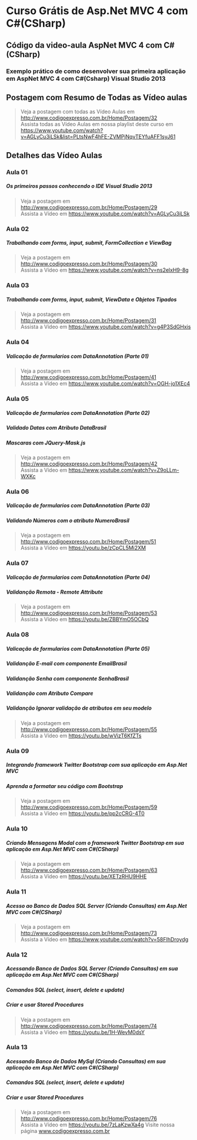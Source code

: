 ﻿# Curso Grátis de Asp.Net MVC 4 com C#(CSharp)
 
## Código da video-aula AspNet MVC 4 com C#(CSharp)

### Exemplo prático de como desenvolver sua primeira aplicação em AspNet MVC 4 com C#(Csharp) Visual Studio 2013


## Postagem com Resumo de Todas as Vídeo aulas
>Veja a postagem com todas as Vídeo Aulas em http://www.codigoexpresso.com.br/Home/Postagem/32         
>Assista todas as Vídeo Aulas em nossa playlist deste curso em         
>https://www.youtube.com/watch?v=AGLyCu3iLSk&list=PLtsNwF4hFE-ZVMPjNqvTEYfuAFF1syJ61        


## Detalhes das Vídeo Aulas

### Aula 01  
##### Os primeiros passos conhecendo o IDE Visual Studio 2013        
>Veja a postagem em http://www.codigoexpresso.com.br/Home/Postagem/29      
>Assista a Vídeo em https://www.youtube.com/watch?v=AGLyCu3iLSk      

### Aula 02     
##### Trabalhando com forms, input, submit, FormCollection e ViewBag      
>Veja a postagem em http://www.codigoexpresso.com.br/Home/Postagem/30      
>Assista a Vídeo em https://www.youtube.com/watch?v=ns2elxH9-8g        

### Aula 03     
##### Trabalhando com forms, input, submit, ViewData e Objetos Tipados      
>Veja a postagem em http://www.codigoexpresso.com.br/Home/Postagem/31      
>Assista a Vídeo em https://www.youtube.com/watch?v=g4P3SdGHxis   

### Aula 04      
##### Valicação de formularios com DataAnnotation (Parte 01)      
>Veja a postagem em http://www.codigoexpresso.com.br/Home/Postagem/41      
>Assista a Vídeo em https://www.youtube.com/watch?v=OGH-jo1XEc4 

### Aula 05     
##### Valicação de formularios com DataAnnotation (Parte 02)     
##### Validado Datas com Atributo DataBrasil    
##### Mascaras com JQuery-Mask.js     
>Veja a postagem em http://www.codigoexpresso.com.br/Home/Postagem/42      
>Assista a Vídeo em https://www.youtube.com/watch?v=Z9oLLm-WXKc    

### Aula 06     
##### Valicação de formularios com DataAnnotation (Parte 03)
##### Validando Números com o atributo NumeroBrasil     
>Veja a postagem em http://www.codigoexpresso.com.br/Home/Postagem/51      
>Assista a Vídeo em https://youtu.be/zCpCL5Mi2XM

### Aula 07     
##### Valicação de formularios com DataAnnotation (Parte 04)
##### Validanção Remota  - Remote Attribute     
>Veja a postagem em http://www.codigoexpresso.com.br/Home/Postagem/53      
>Assista a Vídeo em https://youtu.be/ZBBYmO5OCbQ

### Aula 08     
##### Valicação de formularios com DataAnnotation (Parte 05)
##### Validanção E-mail com componente EmailBrasil
##### Validanção Senha com componente SenhaBrasil
##### Validanção com Atributo Compare
##### Validanção Ignorar validação de atributos em seu modelo
>Veja a postagem em http://www.codigoexpresso.com.br/Home/Postagem/55      
>Assista a Vídeo em https://youtu.be/wVizT6KfZTs

### Aula 09     
##### Integrando framework Twitter Bootstrap com sua aplicação em Asp.Net MVC
##### Aprenda a formatar seu código com Bootstrap    
>Veja a postagem em http://www.codigoexpresso.com.br/Home/Postagem/59      
>Assista a Vídeo em https://youtu.be/pp2cCRG-4T0

### Aula 10     
##### Criando Mensagens Modal com o framework Twitter Bootstrap em sua aplicação em Asp.Net MVC com C#(CSharp)        
>Veja a postagem em http://www.codigoexpresso.com.br/Home/Postagem/63      
>Assista a Vídeo em https://youtu.be/XETzRHU9HHE

### Aula 11     
##### Acesso ao Banco de Dados SQL Server (Criando Consultas) em Asp.Net MVC com C#(CSharp)        
>Veja a postagem em http://www.codigoexpresso.com.br/Home/Postagem/73      
>Assista a Vídeo em https://www.youtube.com/watch?v=58FIhDroydg

### Aula 12     
##### Acessando Banco de Dados SQL Server (Criando Consultas)  em sua aplicação em Asp.Net MVC com C#(CSharp)      
##### Comandos SQL (select, insert, delete e update)       
##### Criar e usar Stored Procedures       
>Veja a postagem em http://www.codigoexpresso.com.br/Home/Postagem/74      
>Assista a Vídeo em https://youtu.be/1H-WevM0dsY


### Aula 13     
##### Acessando Banco de Dados MySql (Criando Consultas)  em sua aplicação em Asp.Net MVC com C#(CSharp)      
##### Comandos SQL (select, insert, delete e update)       
##### Criar e usar Stored Procedures       
>Veja a postagem em http://www.codigoexpresso.com.br/Home/Postagem/76      
>Assista a Vídeo em https://youtu.be/7zLaKzwXa4g
Visite nossa página www.codigoexpresso.com.br

